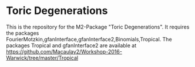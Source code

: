 # Toric Degenerations
This is the repository for the M2-Package "Toric Degenerations".
It requires the packages FourierMotzkin,gfanInterface,gfanInterface2,Binomials,Tropical.
The packages Tropical and gfanInterface2 are available at https://github.com/Macaulay2/Workshop-2016-Warwick/tree/master/Tropical
